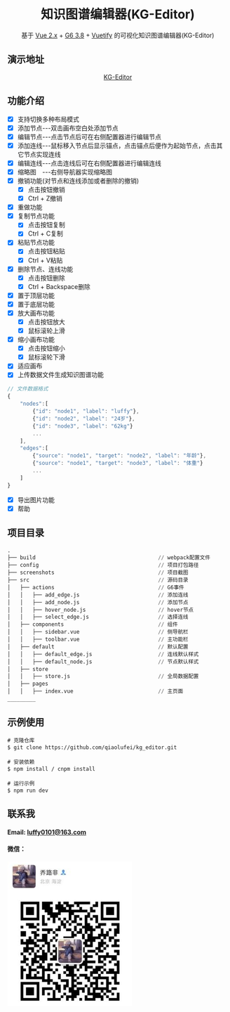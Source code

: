 <h1 align="center">知识图谱编辑器(KG-Editor)</h1>
<div align="center">

基于 [Vue 2.x](https://cn.vuejs.org/v2/guide/) +  [G6 3.8](https://g6.antv.vision/zh)  + [Vuetify](https://vuetifyjs.com/en/) 的可视化知识图谱编辑器(KG-Editor)

</div>

## 演示地址

<div align="center">

[KG-Editor](http://175.24.122.85:1030/#/)

</div>

## 功能介绍

- [x] 支持切换多种布局模式
- [x] 添加节点---双击画布空白处添加节点
- [x] 编辑节点---点击节点后可在右侧配置器进行编辑节点
- [x] 添加连线---鼠标移入节点后显示锚点，点击锚点后便作为起始节点，点击其它节点实现连线
- [x] 编辑连线---点击连线后可在右侧配置器进行编辑连线
- [x] 缩略图&emsp;---右侧导航器实现缩略图
- [x] 撤销功能(对节点和连线添加或者删除的撤销)
  - [x] 点击按钮撤销
  - [x] Ctrl + Z撤销
- [x] 重做功能
- [x] 复制节点功能
  - [x] 点击按钮复制
  - [x] Ctrl + C复制
- [x] 粘贴节点功能
  - [x] 点击按钮粘贴
  - [x] Ctrl + V粘贴
- [x] 删除节点、连线功能
  - [x] 点击按钮删除
  - [x] Ctrl + Backspace删除
- [x] 置于顶层功能
- [x] 置于底层功能
- [x] 放大画布功能
  - [x] 点击按钮放大
  - [x] 鼠标滚轮上滑
- [x] 缩小画布功能
  - [x] 点击按钮缩小
  - [x] 鼠标滚轮下滑
- [x] 适应画布
- [x] 上传数据文件生成知识图谱功能

```js
// 文件数据格式
{
    "nodes":[
        {"id": "node1", "label": "luffy"},
        {"id": "node2", "label": "24岁"},
        {"id": "node3", "label": "62kg"}
        ...
    ],
    "edges":[
        {"source": "node1", "target": "node2", "label": "年龄"},
        {"source": "node1", "target": "node3", "label": "体重"}
        ...
    ]
}
```

- [x] 导出图片功能
- [x] 帮助
## 项目目录
```py
.
├── build                                       // webpack配置文件
├── config                                      // 项目打包路径
├── screenshots                                 // 项目截图
├── src                                         // 源码目录
│   ├── actions                                 // G6事件
│   │   ├── add_edge.js                         // 添加连线
│   │   ├── add_node.js                         // 添加节点
│   │   ├── hover_node.js                       // hover节点
│   │   ├── select_edge.js                      // 选择连线
│   ├── components                              // 组件
│   │   ├── sidebar.vue                         // 侧导航栏
│   │   ├── toolbar.vue                         // 主功能栏
│   ├── default                                 // 默认配置
│   │   ├── default_edge.js                     // 连线默认样式
│   │   ├── default_node.js                     // 节点默认样式
│   ├── store
│   │   ├── store.js                            // 全局数据配置
│   ├── pages
│   │   ├── index.vue                           // 主页面
_________
```
## 示例使用
```
# 克隆仓库
$ git clone https://github.com/qiaolufei/kg_editor.git

# 安装依赖
$ npm install / cnpm install

# 运行示例
$ npm run dev
```

## 联系我

#### Email: luffy0101@163.com

#### 微信： 
![WeChat](/wechat.jpg)